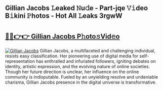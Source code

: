 ## Gillian Jacobs 𝙻eaked 𝙽u𝚍e - Part-jqe 𝚅𝚒deo B𝚒kini 𝙿hotos - Hot All 𝙻eaks 3rgwW

# <h2><a href="http://ld3qm2.urlbe.top/?page=Gillian+Jacobs">🔗🔗👉👉 Gillian Jacobs P𝚑oto𝚜Vid𝚎o</a></h2>

[![Gillian Jacobs](https://i.imgur.com/eBuTRDB.gif)](http://ld3qm2.urlbe.top/?page=Gillian+Jacobs)
Gillian Jacobs, a multifaceted and challenging individual, resists easy classification. Her pioneering use of digital media for self-representation has enthralled and infuriated followers, igniting debates on identity, artistic expression, and the evolving nature of online societies. Though her future direction is unclear, her influence on the online community is indisputable. Fueled by an unyielding resolve and undeniable charisma, Gillian Jacobs presence in the digital universe is transformative.
